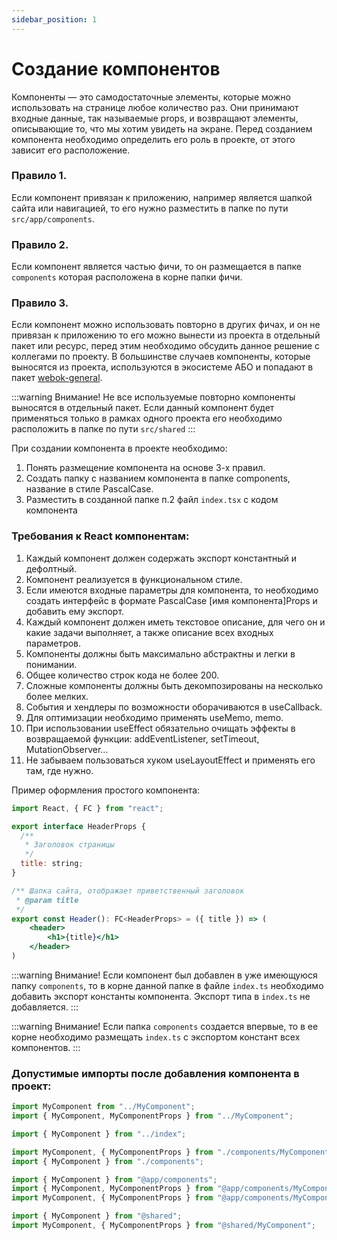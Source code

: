 ```yaml
---
sidebar_position: 1
---
```


# Создание компонентов

Компоненты — это самодостаточные элементы, которые можно использовать на странице любое количество раз. Они принимают входные данные, так называемые props, и возвращают элементы, описывающие то, что мы хотим увидеть на экране.
Перед созданием компонента необходимо определить его роль в проекте, от этого зависит его расположение.

### Правило 1.

Если компонент привязан к приложению, например является шапкой сайта или навигацией, то его нужно разместить в папке по пути `src/app/components`.

### Правило 2.

Если компонент является частью фичи, то он размещается в папке `components` которая расположена в корне папки фичи.

### Правило 3.

Если компонент можно использовать повторно в других фичах, и он не привязан к приложению то его можно вынести из проекта в отдельный пакет или ресурс, перед этим необходимо обсудить данное решение с коллегами по проекту. В большинстве случаев компоненты, которые выносятся из проекта, используются в экосистеме АБО и попадают в пакет [webok-general](https://gitlab.akbars.tech/abo/webok-general-components).

:::warning Внимание!
Не все используемые повторно компоненты выносятся в отдельный пакет. Если данный компонент будет применяться только в рамках одного проекта его необходимо расположить в папке по пути `src/shared`
:::

При создании компонента в проекте необходимо:

1. Понять размещение компонента на основе 3-х правил.
2. Создать папку с названием компонента в папке components, название в стиле PascalCase.
3. Разместить в созданной папке п.2 файл `index.tsx` с кодом компонента

### Требования к React компонентам:

1. Каждый компонент должен содержать экспорт константный и дефолтный.
2. Компонент реализуется в функциональном стиле.
3. Если имеются входные параметры для компонента, то необходимо создать интерфейс в формате PascalCase [имя компонента]Props и добавить ему экспорт.
4. Каждый компонент должен иметь текстовое описание, для чего он и какие задачи выполняет, а также описание всех входных параметров.
5. Компоненты должны быть максимально абстрактны и легки в понимании.
6. Общее количество строк кода не более 200.
7. Сложные компоненты должны быть декомпозированы на несколько более мелких.
8. События и хендлеры по возможности оборачиваются в useCallback.
9. Для оптимизации необходимо применять useMemo, memo.
10. При использовании useEffect обязательно очищать эффекты в возвращаемой функции: addEventListener, setTimeout, MutationObserver…
11. Не забываем пользоваться хуком useLayoutEffect и применять его там, где нужно.

Пример оформления простого компонента:

```jsx
import React, { FC } from "react";

export interface HeaderProps {
  /**
   * Заголовок страницы
   */
  title: string;
}

/** Шапка сайта, отображает приветственный заголовок
 * @param title
 */
export const Header(): FC<HeaderProps> = ({ title }) => (
    <header>
        <h1>{title}</h1>
    </header>
)
```

:::warning Внимание!
Если компонент был добавлен в уже имеющуюся папку `components`, то в корне данной папке в файле `index.ts` необходимо добавить экспорт константы компонента. Экспорт типа в `index.ts` не добавляется.
:::

:::warning Внимание!
Если папка `components` создается впервые, то в ее корне необходимо размещать `index.ts` с экспортом констант всех компонентов.
:::

### Допустимые импорты после добавления компонента в проект:

```jsx title="В соседних компонентах, расположенных на 1 уровне"
import MyComponent from "../MyComponent";
import { MyComponent, MyComponentProps } from "../MyComponent";
```

```jsx title="В соседних компонентах, расположенных на 1 уровне, через корневой component/index.ts"
import { MyComponent } from "../index";
```

```jsx title="В главном компоненте фичи"
import MyComponent, { MyComponentProps } from "./components/MyComponent";
import { MyComponent } from "./components";
```

```jsx title="Через алиас @app"
import { MyComponent } from "@app/components";
import { MyComponent, MyComponentProps } from "@app/components/MyComponent";
import MyComponent, { MyComponentProps } from "@app/components/MyComponent";
```

```jsx title="Через алиас @shared"
import { MyComponent } from "@shared";
import MyComponent, { MyComponentProps } from "@shared/MyComponent";
```
